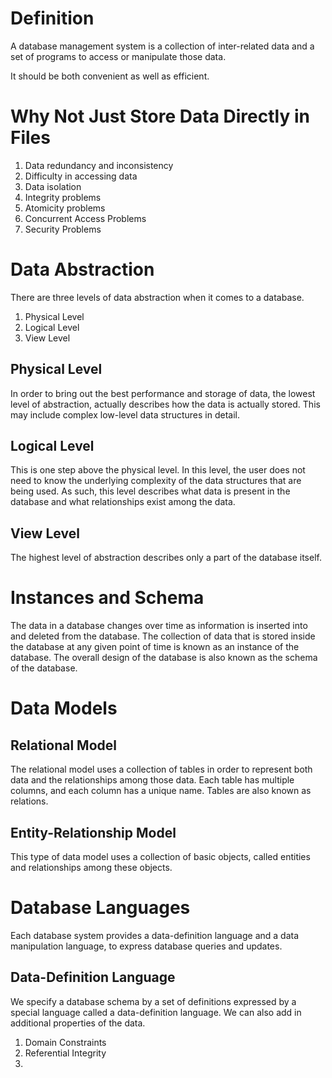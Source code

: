 # Definition
A database management system is a collection of inter-related data and a set of programs to access or manipulate those data.

It should be both convenient as well as efficient.
# Why Not Just Store Data Directly in Files
1. Data redundancy and inconsistency
2. Difficulty in accessing data
3. Data isolation
4. Integrity problems
5. Atomicity problems
6. Concurrent Access Problems
7. Security Problems
# Data Abstraction
There are three levels of data abstraction when it comes to a database.
1. Physical Level
2. Logical Level
3. View Level
## Physical Level
In order to bring out the best performance and storage of data, the lowest level of abstraction, actually describes how the data is actually stored. This may include complex low-level data structures in detail.
## Logical Level
This is one step above the physical level. In this level, the user does not need to know the underlying complexity of the data structures that are being used. As such, this level describes what data is present in the database and what relationships exist among the data.
## View Level
The highest level of abstraction describes only a part of the database itself.
# Instances and Schema
The data in a database changes over time as information is inserted into and deleted from the database. The collection of data that is stored inside the database at any given point of time is known as an instance of the database. The overall design of the database is also known as the schema of the database.
# Data Models
## Relational Model
The relational model uses a collection of tables in order to represent both data and the relationships among those data. Each table has multiple columns, and each column has a unique name. Tables are also known as relations. 
## Entity-Relationship Model
This type of data model uses a collection of basic objects, called entities and relationships among these objects.
# Database Languages
Each database system provides a data-definition language and a data manipulation language, to express database queries and updates. 
## Data-Definition Language
We specify a database schema by a set of definitions expressed by a special language called a data-definition language. We can also add in additional properties of the data.
1. Domain Constraints
2. Referential Integrity
3. 
